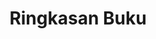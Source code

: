 ---
title: Ringkasan Buku
description: Catatan menarik ketika membaca buku, terkadang ingin melihatnya kembali
---